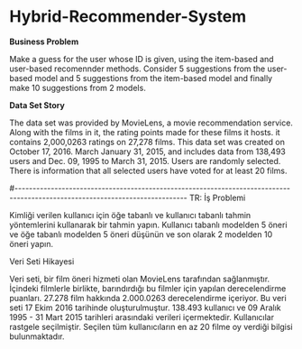# Hybrid-Recommender-System

**Business Problem**

Make a guess for the user whose ID is given, using the item-based and user-based recomennder methods.
Consider 5 suggestions from the user-based model and 5 suggestions from the item-based model and finally make 10 suggestions from 2 models.

**Data Set Story**

The data set was provided by MovieLens, a movie recommendation service. Along with the films in it, the rating points made for these films it hosts. it contains 2,000,0263 ratings on 27,278 films. This data set was created on October 17, 2016. March January 31, 2015, and includes data from 138,493 users and Dec. 09, 1995 to March 31, 2015. Users are randomly selected. There is information that all selected users have voted for at least 20 films.

#-----------------------------------------------------------------------------------------------------------------------------
TR:
İş Problemi

Kimliği verilen kullanıcı için öğe tabanlı ve kullanıcı tabanlı tahmin yöntemlerini kullanarak bir tahmin yapın. Kullanıcı tabanlı modelden 5 öneri ve öğe tabanlı modelden 5 öneri düşünün ve son olarak 2 modelden 10 öneri yapın.

Veri Seti Hikayesi

Veri seti, bir film öneri hizmeti olan MovieLens tarafından sağlanmıştır. İçindeki filmlerle birlikte, barındırdığı bu filmler için yapılan derecelendirme puanları. 27.278 film hakkında 2.000.0263 derecelendirme içeriyor. Bu veri seti 17 Ekim 2016 tarihinde oluşturulmuştur. 138.493 kullanıcı ve 09 Aralık 1995 - 31 Mart 2015 tarihleri arasındaki verileri içermektedir. Kullanıcılar rastgele seçilmiştir. Seçilen tüm kullanıcıların en az 20 filme oy verdiği bilgisi bulunmaktadır.
